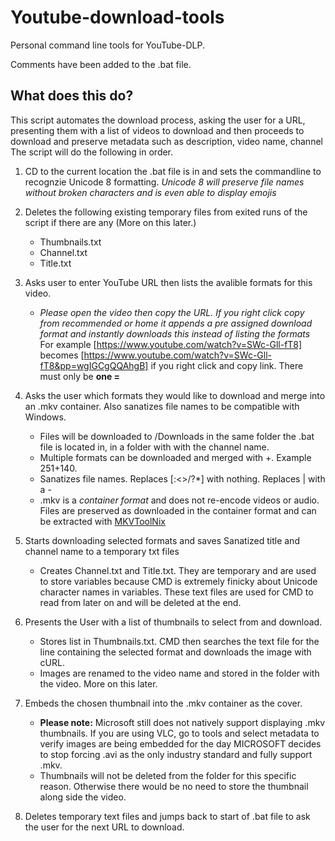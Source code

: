# Youtube-download-tools
Personal command line tools for YouTube-DLP.

Comments have been added to the .bat file.

## What does this do?
This script automates the download process, asking the user for a URL, presenting them with a list of videos to download and then proceeds to download and preserve metadata such as description, video name, channel The script will do the following in order.

1. CD to the current location the .bat file is in and sets the commandline to recognzie Unicode 8 formatting. *Unicode 8 will preserve file names without broken characters and is even able to display emojis*

2. Deletes the following existing temporary files from exited runs of the script if there are any (More on this later.)
   - Thumbnails.txt
   - Channel.txt
   - Title.txt
3. Asks user to enter YouTube URL then lists the avalible formats for this video.
   - *Please open the video then copy the URL. If you right click copy from recommended or home it appends a pre assigned download format and instantly downloads this instead of listing the formats* For example [https://www.youtube.com/watch?v=SWc-Gll-fT8] becomes [https://www.youtube.com/watch?v=SWc-Gll-fT8&pp=wgIGCgQQAhgB] if you right click and copy link. There must only be **one =**
  
4. Asks the user which formats they would like to download and merge into an .mkv container. Also sanatizes file names to be compatible with Windows.
   - Files will be downloaded to /Downloads in the same folder the .bat file is located in, in a folder with with the channel name.
   - Multiple formats can be downloaded and merged with +. Example 251+140.
   - Sanatizes file names. Replaces [:<>/\?*] with nothing. Replaces | with a -
   - .mkv is a *container format* and does not re-encode videos or audio. Files are preserved as downloaded in the container format and can be extracted with [MKVToolNix](https://mkvtoolnix.download/)
  
6. Starts downloading selected formats and saves Sanatized title and channel name to a temporary txt files
   - Creates Channel.txt and Title.txt. They are temporary and are used to store variables because CMD is extremely finicky about Unicode character names in variables. These text files are used for CMD to read from later on and will be deleted at the end.
  
7. Presents the User with a list of thumbnails to select from and download.
   - Stores list in Thumbnails.txt. CMD then searches the text file for the line containing the selected format and downloads the image with cURL.
   - Images are renamed to the video name and stored in the folder with the video. More on this later.
  
8. Embeds the chosen thumbnail into the .mkv container as the cover.
    - **Please note:** Microsoft still does not natively support displaying .mkv thumbnails. If you are using VLC, go to tools and select metadata to verify images are being embedded for the day MICROSOFT decides to stop forcing .avi as the only industry standard and fully support .mkv.
    - Thumbnails will not be deleted from the folder for this specific reason. Otherwise there would be no need to store the thumbnail along side the video.
  
9. Deletes temporary text files and jumps back to start of .bat file to ask the user for the next URL to download.
